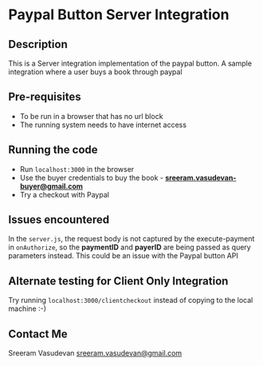 # Paypal Button Server Integration

## Description
This is a Server integration implementation of the paypal button. A sample integration where a user buys a book through paypal

## Pre-requisites
- To be run in a browser that has no url block
- The running system needs to have internet access

## Running the code
- Run `localhost:3000` in the browser
- Use the buyer credentials to buy the book - **sreeram.vasudevan-buyer@gmail.com**
- Try a checkout with Paypal

## Issues encountered
In the `server.js`, the request body is not captured by the execute-payment in `onAuthorize`, so the **paymentID** and **payerID** are being passed as query parameters instead. This could be an issue with the Paypal button API

## Alternate testing for Client Only Integration
Try running `localhost:3000/clientcheckout` instead of copying to the local machine :-)

## Contact Me
Sreeram Vasudevan <sreeram.vasudevan@gmail.com>
